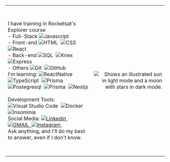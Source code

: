 <table>
  <tr>
    <td align="left">
      <h1></h1>
          I have training in Rocketsat's Explorer course
          </br>
          - Full-Stack
            <img alt="Javascript" src="https://img.shields.io/badge/-JavaScript-05122A?style=flat&logo=javascript"/>&nbsp
          </br>
          - Front-end
            <img alt="HTML" src="https://img.shields.io/badge/-HTML-05122A?style=flat&logo=HTML5"/>&nbsp
            <img alt="CSS" src="https://img.shields.io/badge/-CSS-05122A?style=flat&logo=CSS3&logoColor=1572B6"/>&nbsp
            <img alt="React" src="https://img.shields.io/badge/-React-05122A?style=flat&logo=react"/>&nbsp
          </br>
          - Back-end
            <img alt="SQL" src="https://img.shields.io/badge/-SQLite-05122A?style=flat&logo=sqlite"/>&nbsp
            <img alt="Knex" src="https://img.shields.io/badge/-Knex-05122A?style=flat&logo=knex"/>&nbsp
            <img alt="Express" src="https://img.shields.io/badge/-Express-05122A?style=flat&logo=express"/>&nbsp
          </br>
          - Others
            <img alt="Git" src="https://img.shields.io/badge/-Git-05122A?style=flat&logo=git"/>&nbsp
            <img alt="GitHub" src="https://img.shields.io/badge/-GitHub-05122A?style=flat&logo=github"/>&nbsp
          </br>
          I'm learning:
            <img alt="ReactNative" src="https://img.shields.io/badge/-React_Native-05122A?style=flat&logo=react"/>&nbsp
            <img alt="TypeScript" src="https://img.shields.io/badge/-TypeScript-05122A?style=flat&logo=typescript"/>&nbsp
            <img alt="Prisma" src="https://img.shields.io/badge/Node.js-05122A?style=flat&logo=node.js&logoColor=white"/>&nbsp
            <img alt="Postegresql" src="https://img.shields.io/badge/-PostgreSQL-05122A?style=flat&logo=postgresql"/>&nbsp
            <img alt="Prisma" src="https://img.shields.io/badge/-Prisma-05122A?style=flat&logo=prisma"/>&nbsp
            <img alt="Nestjs" src="https://img.shields.io/badge/-NestJS-05122A?style=flat&logo=nestjs"/>&nbsp
          </br>
          Development Tools:
            <img alt="Visual Studio Code" src="https://img.shields.io/badge/-Visual%20Studio%20Code-05122A?style=flat&logo=visual-studio-code&logoColor=007ACC"/>&nbsp
            <img alt="Docker" src="https://img.shields.io/badge/-Docker-05122A?style=flat&logo=docker"/>&nbsp
            <img alt="Insominia" src="https://img.shields.io/badge/-Insomnia-05122A?style=flat&logo=insomnia"/>&nbsp
          </br>
          Social Media:
            <a href="https://www.linkedin.com/in/taianekarine/" target="_blank">
              <img alt="Linkedin" src="https://camo.githubusercontent.com/a80d00f23720d0bc9f55481cfcd77ab79e141606829cf16ec43f8cacc7741e46/68747470733a2f2f696d672e736869656c64732e696f2f62616467652f4c696e6b6564496e2d3030373742353f7374796c653d666f722d7468652d6261646765266c6f676f3d6c696e6b6564696e266c6f676f436f6c6f723d7768697465"/>&nbsp
            </a>
            <a href="mailto:taianekas.dev0@gmail.com" target="_blank">
              <img alt="GMAIL" src="https://camo.githubusercontent.com/571384769c09e0c66b45e39b5be70f68f552db3e2b2311bc2064f0d4a9f5983b/68747470733a2f2f696d672e736869656c64732e696f2f62616467652f476d61696c2d4431343833363f7374796c653d666f722d7468652d6261646765266c6f676f3d676d61696c266c6f676f436f6c6f723d7768697465"/>&nbsp
            </a>
            <a href="https://www.instagram.com/taianekarine/" target="_blank">
              <img alt="Instagram" src="https://img.shields.io/badge/Instagram-E4405F?style=for-the-badge&logo=instagram&logoColor=white"/>&nbsp
            </br>
            </a>
          Ask anything, and I'll do my best to answer, even if I don't know.
      <h1></h1>
    </td>
    <td align="right">
    <picture>
      <source media="(prefers-color-scheme: dark)" srcset="https://github.com/taianekarine/taianekarine/assets/94652702/26090c05-5d2c-41ba-be92-f77df46c8022">
      <source media="(prefers-color-scheme: light)" srcset="https://github.com/taianekarine/taianekarine/assets/94652702/1f2d1160-f01c-41fd-a524-62127fc0acfa">
      <img alt="Shows an illustrated sun in light mode and a moon with stars in dark mode." src="https://github.com/taianekarine/taianekarine/assets/94652702/1f2d1160-f01c-41fd-a524-62127fc0acfa">
    </picture>
    </td>
  </tr>
</table>
